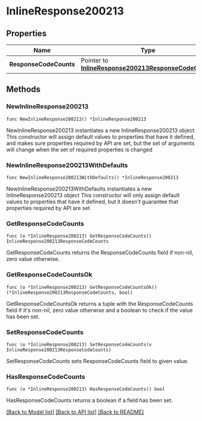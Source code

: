 # InlineResponse200213

## Properties

Name | Type | Description | Notes
------------ | ------------- | ------------- | -------------
**ResponseCodeCounts** | Pointer to [**InlineResponse200213ResponseCodeCounts**](InlineResponse200213ResponseCodeCounts.md) |  | [optional] 

## Methods

### NewInlineResponse200213

`func NewInlineResponse200213() *InlineResponse200213`

NewInlineResponse200213 instantiates a new InlineResponse200213 object
This constructor will assign default values to properties that have it defined,
and makes sure properties required by API are set, but the set of arguments
will change when the set of required properties is changed

### NewInlineResponse200213WithDefaults

`func NewInlineResponse200213WithDefaults() *InlineResponse200213`

NewInlineResponse200213WithDefaults instantiates a new InlineResponse200213 object
This constructor will only assign default values to properties that have it defined,
but it doesn't guarantee that properties required by API are set

### GetResponseCodeCounts

`func (o *InlineResponse200213) GetResponseCodeCounts() InlineResponse200213ResponseCodeCounts`

GetResponseCodeCounts returns the ResponseCodeCounts field if non-nil, zero value otherwise.

### GetResponseCodeCountsOk

`func (o *InlineResponse200213) GetResponseCodeCountsOk() (*InlineResponse200213ResponseCodeCounts, bool)`

GetResponseCodeCountsOk returns a tuple with the ResponseCodeCounts field if it's non-nil, zero value otherwise
and a boolean to check if the value has been set.

### SetResponseCodeCounts

`func (o *InlineResponse200213) SetResponseCodeCounts(v InlineResponse200213ResponseCodeCounts)`

SetResponseCodeCounts sets ResponseCodeCounts field to given value.

### HasResponseCodeCounts

`func (o *InlineResponse200213) HasResponseCodeCounts() bool`

HasResponseCodeCounts returns a boolean if a field has been set.


[[Back to Model list]](../README.md#documentation-for-models) [[Back to API list]](../README.md#documentation-for-api-endpoints) [[Back to README]](../README.md)


